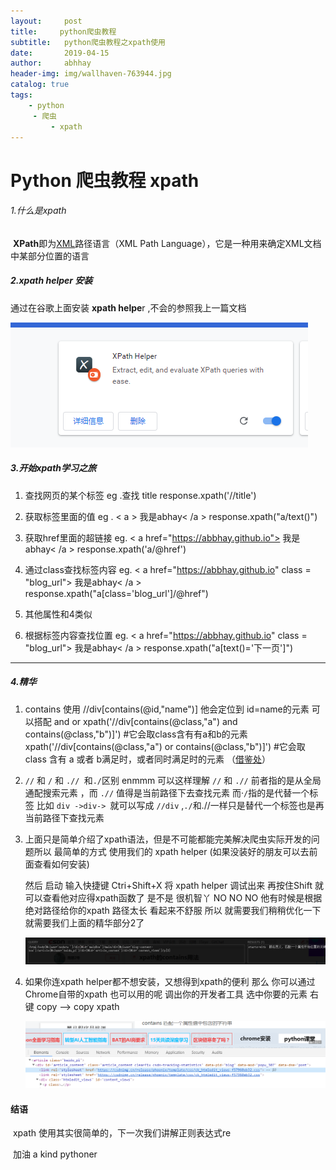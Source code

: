 ```yaml
---
layout:     post
title:     python爬虫教程
subtitle:   python爬虫教程之xpath使用
date:       2019-04-15
author:     abhhay
header-img: img/wallhaven-763944.jpg
catalog: true
tags:
	- python
 	 - 爬虫
         - xpath
---
```


# Python 爬虫教程  xpath

###### 1.什么是xpath

​    **XPath**即为[XML](https://baike.baidu.com/item/XML)路径语言（XML Path Language），它是一种用来确定XML文档中某部分位置的语言

##### 2.xpath helper 安装

  通过在谷歌上面安装 **xpath helpe**r ,不会的参照我上一篇文档

![](/img/xpath-1.png)

##### 3.开始xpath学习之旅

1. 查找网页的某个标签  eg .查找 title response.xpath('//title')

   

2. 获取标签里面的值  eg . < a > 我是abhay< /a >    response.xpath("a/text()")

   

3. 获取href里面的超链接 eg. < a  href="https://abbhay.github.io"> 我是abhay< /a >  response.xpath('a/@href')

   

4. 通过class查找标签内容   eg.  < a  href="https://abbhay.github.io" class = "blog_url"> 我是abhay< /a >   response.xpath("a[class='blog_url']/@href")

   

5. 其他属性和4类似

   

6. 根据标签内容查找位置  eg.  < a  href="https://abbhay.github.io" class = "blog_url"> 我是abhay< /a > response.xpath("a[text()='下一页']")

---



#####    4.精华

1. contains 使用  //div[contains(@id,"name")]  他会定位到  id=name的元素  可以搭配 and or   xpath('//div[contains(@class,"a") and contains(@class,"b")]') #它会取class含有有a和b的元素xpath('//div[contains(@class,"a") or contains(@class,"b")]') #它会取class 含有 a 或者 b满足时，或者同时满足时的元素 （[借鉴处](<https://blog.csdn.net/qq_35810838/article/details/87886597>)）

   

2. `//` 和 `/` 和 `.// `和`./`区别   enmmm 可以这样理解 `//` 和  `.//` 前者指的是从全局通配搜索元素 ，而 `.//` 值得是当前路径下去查找元素 而·`/`指的是代替一个标签 比如 `div ->div-> `就可以写成 `//div` ,`./`和.//一样只是替代一个标签也是再当前路径下查找元素

   

3. 上面只是简单介绍了xpath语法，但是不可能都能完美解决爬虫实际开发的问题所以  最简单的方式 使用我们的 xpath helper (如果没装好的朋友可以去前面查看如何安装)

   然后 启动 输入快捷键  Ctri+Shift+X 将 xpath helper 调试出来 再按住Shift 就可以查看他对应得xpath函数了 是不是 很机智丫 NO NO NO 他有时候是根据绝对路径给你的xpath 路径太长 看起来不舒服 所以 就需要我们稍稍优化一下 就需要我们上面的精华部分2了

   ![](/img/xpath-2.png)

4. 如果你连xpath helper都不想安装，又想得到xpath的便利 那么 你可以通过Chrome自带的xpath 也可以用的呢  调出你的开发者工具 选中你要的元素 右键 copy —> copy xpath

   ![](/img/xpath-3.png)

#### 结语 

​	xpath 使用其实很简单的，下一次我们讲解正则表达式re

​         加油  a kind pythoner

